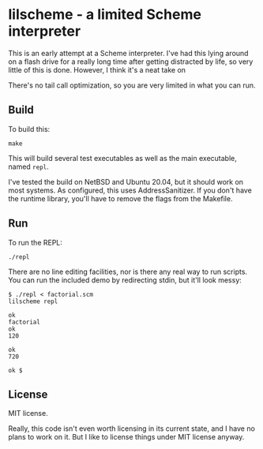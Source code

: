 # lilscheme - a limited Scheme interpreter

This is an early attempt at a Scheme interpreter. I've had this lying around on a flash drive
for a really long time after getting distracted by life, so very little of this is done.
However, I think it's a neat take on

There's no tail call optimization, so you are very limited in what you can run.

## Build

To build this:

    make

This will build several test executables as well as the main executable, named `repl`.

I've tested the build on NetBSD and Ubuntu 20.04, but it should work on most systems. As
configured, this uses AddressSanitizer. If you don't have the runtime library, you'll have
to remove the flags from the Makefile.

## Run

To run the REPL:

    ./repl

There are no line editing facilities, nor is there any real way to run scripts. You can run
the included demo by redirecting stdin, but it'll look messy:

    $ ./repl < factorial.scm
    lilscheme repl
    
    ok
    factorial
    ok
    120
    
    ok
    720
        
    ok $

## License

MIT license.

Really, this code isn't even worth licensing in its current state, and I have no plans to
work on it. But I like to license things under MIT license anyway.
